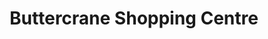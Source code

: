 ---
title: "Buttercrane Shopping Centre"
url: /newry/buttercrane-shopping-centre/
shop: Einkaufszentrum
---